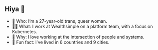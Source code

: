  ## Hiya 👋

- 🎀 Who: I’m a 27-year-old trans, queer woman.
- 👩‍💻 What: I work at Wealthsimple on a platform team, with a focus on Kubernetes.
- 🌻 Why: I love working at the intersection of people and systems.
- 🥕 Fun fact: I've lived in 6 countries and 9 cities.
